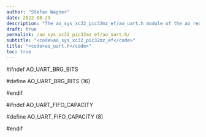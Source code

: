 ```yaml
---
author: "Stefan Wagner"
date: 2022-08-29
description: "The ao_sys_xc32_pic32mz_ef/ao_uart.h module of the ao real-time operating system."
draft: true
permalink: /ao_sys_xc32_pic32mz_ef/ao_uart.h/ 
subtitle: "<code>ao_sys_xc32_pic32mz_ef</code>"
title: "<code>ao_uart.h</code>"
toc: true
---
```


#ifndef AO_UART_BRG_BITS

#define AO_UART_BRG_BITS        (16)

#endif

#ifndef AO_UART_FIFO_CAPACITY

#define AO_UART_FIFO_CAPACITY   (8)

#endif

